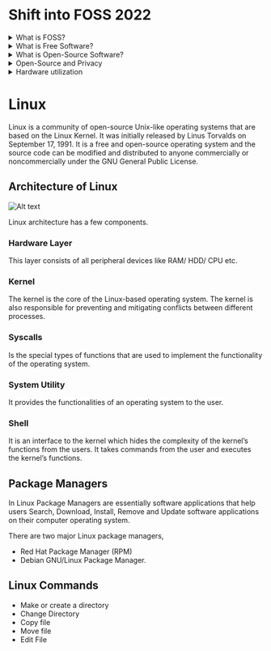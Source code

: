 # Shift into FOSS 2022


<details>
  <summary>What is FOSS?</summary>
  
### FOSS means, Free and Open-Source Software
Free and open-source software is software that can be classified as both free software and open-source software.
</details>

<details>
  <summary>What is Free Software?</summary>

### Free Software means that the user has the freedom to Run, Copy, Distribute, Study, Change and Improve the software.

There are some main essential freedoms as follows.

## Freedom 1
The Freedom to RUN the program as you wish, for any purpose

## Freedom 2
The Freedom to STUDY how the program works, and CHANGE it so it does your computing as you wish.
Access to the source code is a precondition for this.

## Freedom 3
The Freedom to REDISTRIBUTE copies so you can help your neighbour.

## Freedom 4
The Freedom to DISTRIBUTE copies of your MODIFIED versions to others.
By doing this you can give the whole community a change to benefit from your changes. Access to the source code is a precondition for this.

</details>

<details>
  <summary>What is Open-Source Software?</summary>
  
Open-source software is a type of computer software in which source code is released under a license in which the copyright holder grants users the rights to use, study, change, and distribute the software to anyone and for any purpose.
</details>

<details>
  <summary>Open-Source and Privacy</summary>
  
If you are extremely focused on privacy, open-source is the only way to go – We'll take VPN as an example.

* You can fully check the code on your own to make sure everything is good.
* Open-source VPN clients mean there is no risk that there are vulnerabilities or hidden backdoors in the code.

If you’re the kind of person who needs to have full control over their Internet privacy, open-source options are simply better for your sanity.

</details>

<details>
  <summary>Hardware utilization</summary>
</details>




# Linux

Linux is a community of open-source Unix-like operating systems that are based on the Linux Kernel. It was initially released by Linus Torvalds on September 17, 1991. It is a free and open-source operating system and the source code can be modified and distributed to anyone commercially or noncommercially under the GNU General Public License.

## Architecture of Linux
![Alt text](https://i.ytimg.com/vi/pFIrkuBca74/maxresdefault.jpg "Linux Architecture")

Linux architecture has a few components.

### Hardware Layer
This layer consists of all peripheral devices like RAM/ HDD/ CPU etc.

### Kernel
The kernel is the core of the Linux-based operating system. The kernel is also responsible for preventing and mitigating conflicts between different processes. 

### Syscalls
Is the special types of functions that are used to implement the functionality of the operating system.

### System Utility
It provides the functionalities of an operating system to the user.

### Shell 
It is an interface to the kernel which hides the complexity of the kernel’s functions from the users. It takes commands from the user and executes the kernel’s functions.





## Package Managers
In Linux Package Managers are essentially software applications that help users Search, Download, Install, Remove and Update software applications on their computer operating system. 

There are two major Linux package managers,
* Red Hat Package Manager (RPM) 
* Debian GNU/Linux Package Manager.


## Linux Commands
* Make or create a directory
* Change Directory
* Copy file
* Move file
* Edit File
